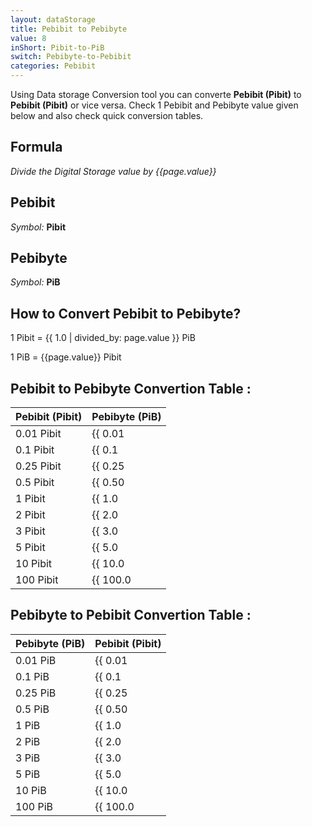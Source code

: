 ```yaml
---
layout: dataStorage
title: Pebibit to Pebibyte
value: 8
inShort: Pibit-to-PiB
switch: Pebibyte-to-Pebibit
categories: Pebibit
---
```


Using Data storage Conversion tool you can converte **Pebibit (Pibit)** to **Pebibit (Pibit)** or vice versa. Check 1 Pebibit and Pebibyte value given below and also check quick conversion tables.

## Formula
*Divide the Digital Storage value by {{page.value}}*

## Pebibit
*Symbol:* **Pibit**

## Pebibyte
*Symbol:* **PiB**

## How to Convert Pebibit to Pebibyte?

1 Pibit = {{ 1.0 | divided_by: page.value }} PiB

1 PiB = {{page.value}} Pibit


## Pebibit to Pebibyte Convertion Table :

| Pebibit (Pibit) | Pebibyte (PiB) |
| ---- | ---- |
| 0.01 Pibit | {{ 0.01 | divided_by: page.value }} PiB |
| 0.1 Pibit | {{ 0.1 | divided_by: page.value }} PiB |
| 0.25 Pibit | {{ 0.25 | divided_by: page.value }} PiB |
| 0.5 Pibit | {{ 0.50 | divided_by: page.value }} PiB |
| 1 Pibit | {{ 1.0 | divided_by: page.value }} PiB |
| 2 Pibit | {{ 2.0 | divided_by: page.value }} PiB |
| 3 Pibit | {{ 3.0 | divided_by: page.value }} PiB |
| 5 Pibit | {{ 5.0 | divided_by: page.value }} PiB |
| 10 Pibit | {{ 10.0 | divided_by: page.value }} PiB |
| 100 Pibit | {{ 100.0 | divided_by: page.value }} PiB |

## Pebibyte to Pebibit Convertion Table :

| Pebibyte (PiB) | Pebibit (Pibit) |
| ---- | ---- |
| 0.01 PiB | {{ 0.01 | times: page.value }} Pibit |
| 0.1 PiB | {{ 0.1 | times: page.value }} Pibit |
| 0.25 PiB | {{ 0.25 | times: page.value }} Pibit |
| 0.5 PiB | {{ 0.50 | times: page.value }} Pibit |
| 1 PiB | {{ 1.0 | times: page.value }} Pibit |
| 2 PiB | {{ 2.0 | times: page.value }} Pibit |
| 3 PiB | {{ 3.0 | times: page.value }} Pibit |
| 5 PiB | {{ 5.0 | times: page.value }} Pibit |
| 10 PiB | {{ 10.0 | times: page.value }} Pibit |
| 100 PiB | {{ 100.0 | times: page.value }} Pibit |


<script>
document.getElementById('selectInput')[19].selected = true
document.getElementById('selectOutput')[21].selected = true
</script>
